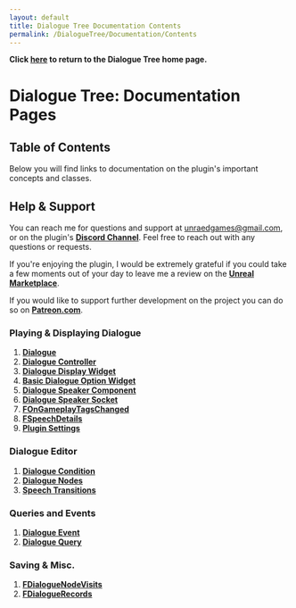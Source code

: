 ```yaml
---
layout: default
title: Dialogue Tree Documentation Contents
permalink: /DialogueTree/Documentation/Contents
---
```

**Click [here](../DialogueTree.md) to return to the Dialogue Tree home page.** 

# Dialogue Tree: Documentation Pages
## Table of Contents
Below you will find links to documentation on the plugin's important concepts and classes. 

## Help & Support
You can reach me for questions and support at unraedgames@gmail.com, or on the plugin's [**Discord Channel**](https://discord.gg/mf7mGXbePB). Feel free to reach out with any questions or requests. 

If you're enjoying the plugin, I would be extremely grateful if you could take a few moments out of your day to leave me a review on the [**Unreal Marketplace**](https://www.unrealengine.com/marketplace/en-US/product/dialogue-tree). 

If you would like to support further development on the project you can do so on [**Patreon.com**](patreon.com/UnraedGames). 

### Playing & Displaying Dialogue
1. [**Dialogue**](Dialogue.md)
2. [**Dialogue Controller**](DialogueController.md)
3. [**Dialogue Display Widget**](DialogueDisplayWidget.md)
4. [**Basic Dialogue Option Widget**](BasicDialogueOption.md)
5. [**Dialogue Speaker Component**](DialogueSpeakerComponent.md)
6. [**Dialogue Speaker Socket**](DialogueSpeakerSocket.md)
7. [**FOnGameplayTagsChanged**](FOnGameplayTagsChanged.md)
8. [**FSpeechDetails**](FSpeechDetails.md) 
9. [**Plugin Settings**](PluginSettings.md)

### Dialogue Editor 
1. [**Dialogue Condition**](DialogueCondition.md)
2. [**Dialogue Nodes**](DialogueNodes.md)
3. [**Speech Transitions**](SpeechTransitions.md)

### Queries and Events
1. [**Dialogue Event**](DialogueEvent.md)
2. [**Dialogue Query**](DialogueQuery.md)

### Saving & Misc.
1. [**FDialogueNodeVisits**](FDialogueNodeVisits.md)
2. [**FDialogueRecords**](FDialogueRecords.md)